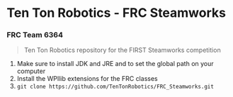 # Ten Ton Robotics - FRC Steamworks

### FRC Team 6364

> Ten Ton Robotics repository for the FIRST Steamworks competition

1. Make sure to install JDK and JRE and to set the global path on your computer
2. Install the WPIlib extensions for the FRC classes
3. `git clone https://github.com/TenTonRobotics/FRC_Steamworks.git`
